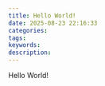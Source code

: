 ```yaml
---
title: Hello World!
date: 2025-08-23 22:16:33
categories:
tags:
keywords:
description:
---
```

Hello World!
